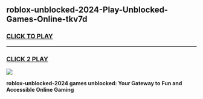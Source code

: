 
## roblox-unblocked-2024-Play-Unblocked-Games-Online-tkv7d
<h3>
<a href="https://premium76.site?title=roblox-unblocked-2024&ref=25A">CLICK TO PLAY</a></h3>
<hr>

<h3>
<a href="https://premium76.site?title=roblox-unblocked-2024&ref=25A">CLICK 2 PLAY</a>
  
</h3>

<a href="https://premium76.site?title=roblox-unblocked-2024&ref=25A"><img src="https://clearcache.store/games.png"></a>


**roblox-unblocked-2024 games unblocked: Your Gateway to Fun and Accessible Online Gaming**

